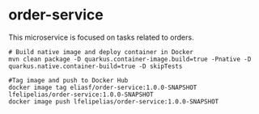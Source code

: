 # order-service

This microservice is focused on tasks related to orders. 

```shell script
# Build native image and deploy container in Docker
mvn clean package -D quarkus.container-image.build=true -Pnative -D quarkus.native.container-build=true -D skipTests

#Tag image and push to Docker Hub
docker image tag eliasf/order-service:1.0.0-SNAPSHOT lfelipelias/order-service:1.0.0-SNAPSHOT
docker image push lfelipelias/order-service:1.0.0-SNAPSHOT
```